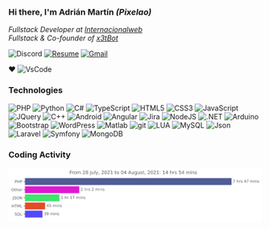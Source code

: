 ### Hi there, I'm Adrián Martín _(Pixelao)_
*Fullstack Developer at [Internacionalweb](https://internacionalweb.com)*  
*Fullstack & Co-founder of [x3tBot](https://x3tbot.com)*

![Discord](https://img.shields.io/badge/Pixelao%234768-7289DA?logo=discord&style=flat-square&logoColor=white)
[![Resume](https://img.shields.io/badge/Resume-000000?logo=github&style=flat-square&logoColor=white)](https://github.com/Pixelao/)
[![Gmail](https://img.shields.io/badge/Email-D14836?logo=gmail&style=flat-square&logoColor=white)](mailto:contacto@adrianmr.com)

❤️ ![VsCode](https://img.shields.io/badge/VsCode-007ACC?logo=visual-studio-code&style=flat-square&logoColor=white)

### Technologies
![PHP](https://img.shields.io/badge/PHP-777BB4?style=flat-square&logo=php&logoColor=white)
![Python](https://img.shields.io/badge/Python-3776AB?style=flat-square&logo=python&logoColor=white)
![C#](https://img.shields.io/badge/C%23-239120?style=flat-square&logo=c-sharp&logoColor=white)
![TypeScript](https://img.shields.io/badge/TypeScript-007ACC?style=flat-square&logo=typescript&logoColor=white)
![HTML5](https://img.shields.io/badge/HTML5-E34F26?style=flat-square&logo=HTML5&logoColor=white)
![CSS3](https://img.shields.io/badge/CSS3-1572B6?style=flat-square&logo=CSS3&logoColor=white)
![JavaScript](https://img.shields.io/badge/JavaScript-F7DF1E?style=flat-square&logo=javascript&logoColor=black)
![JQuery](https://img.shields.io/badge/JQuery-0769AD?style=flat-square&logo=Jquery&logoColor=white)
![C++](https://img.shields.io/badge/C%2B%2B-00599C?style=flat-square&logo=c%2B%2B)
![Android](https://img.shields.io/badge/Android-3DDC84?style=flat-square&logo=android&logoColor=white)
![Angular](https://img.shields.io/badge/Angular-DD0031?style=flat-square&logo=angular)
![Jira](https://img.shields.io/badge/Jira-0052CC?style=flat-square&logo=jira&logoColor=white)
![NodeJS](https://img.shields.io/badge/NodeJS-339933?style=flat-square&logo=node.js&logoColor=white)
![.NET](https://img.shields.io/badge/.NET-5C2D91?style=flat-square&logo=.net)
![Arduino](https://img.shields.io/badge/Arduino-00979D?style=flat-square&logo=arduino&logoColor=white)
![Bootstrap](https://img.shields.io/badge/Bootstrap-7952B3?style=flat-square&logo=Bootstrap&logoColor=white)
![WordPress](https://img.shields.io/badge/WordPress-21759B?style=flat-square&logo=WordPress&logoColor=white)
![Matlab](https://img.shields.io/badge/Matlab-0076A8?style=flat-square&logo=Mathworks&logoColor=white)
![git](https://img.shields.io/badge/git-F05032?style=flat-square&logo=git&logoColor=white)
![LUA](https://img.shields.io/badge/Lua-2C2D72?style=flat-square&logo=lua&logoColor=white)
![MySQL](https://img.shields.io/badge/MySQL-4479A1?style=flat-square&logo=mysql&logoColor=white)
![Json](https://img.shields.io/badge/Json-000000?style=flat-square&logo=Json&logoColor=white)
![Laravel](https://img.shields.io/badge/Laravel-FF2D20?style=flat-square&logo=laravel&logoColor=white)
![Symfony](https://img.shields.io/badge/Symfony-000000?style=flat-square&logo=symfony&logoColor=white)
![MongoDB](https://img.shields.io/badge/MongoDB-47A248?style=flat-square&logo=mongodb&logoColor=white)

### Coding Activity
<img src="https://github.com/Pixelao/Pixelao/blob/main/images/stat.svg" alt="Coding Activity"/>
